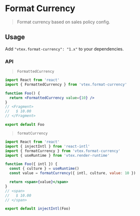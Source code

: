 # Format Currency

> Format currency based on sales policy config.

## Usage

Add `"vtex.format-currency": "1.x"` to your dependencies.

### API

> `FormattedCurrency`

```jsx
import React from 'react'
import { FormattedCurrency } from 'vtex.format-currency'

function Foo() {
  return <FormattedCurrency value={10} />
}
// <Fragment>
//   $ 10.00
// </Fragment>

export default Foo
```

> `formatCurrency`

```jsx
import React from 'react'
import { injectIntl } from 'react-intl'
import { formatCurrency } from 'vtex.format-currency'
import { useRuntime } from 'vtex.render-runtime'

function Foo({ intl }) {
  const { culture } = useRuntime()
  const value = formatCurrency({ intl, culture, value: 10 })

  return <span>{value}</span>
}
// <span>
//   $ 10.00
// </span>

export default injectIntl(Foo)
```
